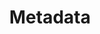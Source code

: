 ---
# -------------------------- #
#        CONTENT TYPE        #
# -------------------------- #

product-type: "connect"
content-type: "api-structure"
key: "metadata-object"


# -------------------------- #
#        OBJECT INFO         #
# -------------------------- #

title: "Metadata"
description: |
  {% include misc/data-files.html %}
  {{ api.data-structures.metadata.top-level.description | flatify }}

  Refer to the [Select streams and fields guide]({{ link.connect.guides.select-streams-and-fields | prepend: site.baseurl }}) for instructions on selecting streams and fields.

# -------------------------- #
#      OBJECT ATTRIBUTES     #
# -------------------------- #

object-attributes:
  - name: "breadcrumbs"
    type: "array"
    description: |
      An array of strings describing a path into the schema. For example:

      - A value of `[]` refers to the entire schema, or stream
      - A value of `["properties", "<FIELD_NAME>"]` refers to the `properties.<FIELD_NAME>` portion of the schema. For example: `["properties", "id"]` would refer to a field named `id`

  - name: "metadata"
    type: "object"
    description: |
      An object containing metadata associated with the `breadcrumb`. The type of metadata object depends on the `breadcrumb`:

       - For the entire schema (`breadcrumb: []`), this will be a [Stream-level Metadata object]({{ api.data-structures.metadata.stream-level.section }})
       - For an individual field (`breadcrumb: ["properties", "<FIELD_NAME>"]`), this will be a [Field-level Metadata object]({{ api.data-structures.metadata.field-level.section }})

sub-structures:
  - key: "field-level-metadata-object"
  - key: "stream-level-metadata-object"

examples:
  - type: "Database source"
    code: |
      {
         "metadata":[
            {
               "breadcrumb":[],
               "metadata":{
                  "database-name":"demni2mf59dt10",
                  "is-view":false,
                  "row-count":90849,
                  "schema-name":"products",
                  "table-key-properties":[
                     "id"
                  ]
               }
            },
            {
               "breadcrumb":[
                  "properties",
                  "collection_id"
               ],
               "metadata":{
                  "inclusion":"available",
                  "selected-by-default":true,
                  "sql-datatype":"bigint"
               }
            },
            {
               "breadcrumb":[
                  "properties",
                  "id"
               ],
               "metadata":{
                  "inclusion":"automatic",
                  "selected-by-default":true,
                  "sql-datatype":"bigint"
               }
            },
            {
               "breadcrumb":[
                  "properties",
                  "updated_at"
               ],
               "metadata":{
                  "inclusion":"available",
                  "selected-by-default":true,
                  "sql-datatype":"timestamp with time zone"
               }
            }
         ]
      }


  - type: "SaaS source"
    code: |
      {
         "metadata":[
            {
               "breadcrumb":[],
               "metadata":{
                  "forced-replication-method":"INCREMENTAL",
                  "selected":true,
                  "table-key-properties":[
                     "id"
                  ],
                  "valid-replication-keys":[
                     "updated_at"
                  ]
               }
            },
            {
               "breadcrumb":[
                  "properties",
                  "collection_id"
               ],
               "metadata":{
                  "inclusion":"available",
                  "selected":true
               }
            },
            {
               "breadcrumb":[
                  "properties",
                  "created_at"
               ],
               "metadata":{
                  "inclusion":"available",
                  "selected":false
               }
            },
            {
               "breadcrumb":[
                  "properties",
                  "featured"
               ],
               "metadata":{
                  "inclusion":"available",
                  "selected":false
               }
            },
            {
               "breadcrumb":[
                  "properties",
                  "id"
               ],
               "metadata":{
                  "inclusion":"automatic",
                  "selected":false
               }
            },
            {
               "breadcrumb":[
                  "properties",
                  "position"
               ],
               "metadata":{
                  "inclusion":"available",
                  "selected":false
               }
            },
            {
               "breadcrumb":[
                  "properties",
                  "product_id"
               ],
               "metadata":{
                  "inclusion":"available",
                  "selected":false
               }
            },
            {
               "breadcrumb":[
                  "properties",
                  "sort_value"
               ],
               "metadata":{
                  "inclusion":"available",
                  "selected":false
               }
            },
            {
               "breadcrumb":[
                  "properties",
                  "updated_at"
               ],
               "metadata":{
                  "inclusion":"automatic",
                  "selected":false
               }
            }
         ]
      }

---
